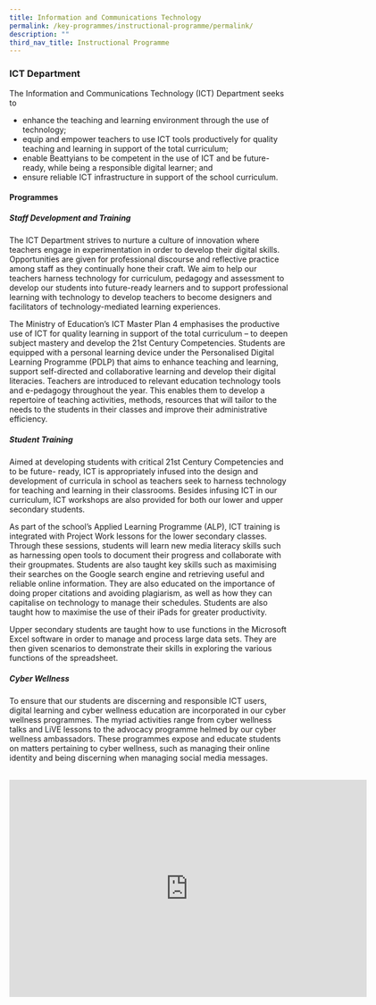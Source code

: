 ```yaml
---
title: Information and Communications Technology
permalink: /key-programmes/instructional-programme/permalink/
description: ""
third_nav_title: Instructional Programme
---
```

### ICT Department

The Information and Communications Technology (ICT) Department seeks to

-	enhance the teaching and learning environment through the use of technology;
-	equip and empower teachers to use ICT tools productively for quality teaching and learning in support of the total curriculum;
-	enable Beattyians to be competent in the use of ICT and be future-ready, while being a responsible digital learner; and
-	ensure reliable ICT infrastructure in support of the school curriculum.

#### **Programmes**

##### **Staff Development and Training**

The ICT Department strives to nurture a culture of innovation where teachers engage in experimentation in order to develop their digital skills. Opportunities are given for professional discourse and reflective practice among staff as they continually hone their craft. We aim to help our teachers harness technology for curriculum, pedagogy and assessment to develop our students into future-ready learners and to support professional learning with technology to develop teachers to become designers and facilitators of technology-mediated learning experiences.

The Ministry of Education’s ICT Master Plan 4 emphasises the productive use of ICT for quality learning in support of the total curriculum – to deepen subject mastery and develop the 21st Century Competencies. Students are equipped with a personal learning device under the Personalised Digital Learning Programme (PDLP) that aims to enhance teaching and learning, support self-directed and collaborative learning and develop their digital literacies. Teachers are introduced to relevant education technology tools and e-pedagogy throughout the year. This enables them to develop a repertoire of teaching activities, methods, resources that will tailor to the needs to the students in their classes and improve their administrative efficiency.

##### **Student Training**
Aimed at developing students with critical 21st Century Competencies and to be future- ready, ICT is appropriately infused into the design and development of curricula in school as teachers seek to harness technology for teaching and learning in their classrooms.
Besides infusing ICT in our curriculum, ICT workshops are also provided for both our lower and upper secondary students.

As part of the school’s Applied Learning Programme (ALP), ICT training is integrated with Project Work lessons for the lower secondary classes. Through these sessions, students will learn new media literacy skills such as harnessing open tools to document their progress and collaborate with their groupmates. Students are also taught key skills such as maximising their searches on the Google search engine and retrieving useful and reliable online information. They are also educated on the importance of doing proper citations and avoiding plagiarism, as well as how they can capitalise on technology to manage their schedules. Students are also taught how to maximise the use of their iPads for greater productivity.

Upper secondary students are taught how to use functions in the Microsoft Excel software in order to manage and process large data sets. They are then given scenarios to demonstrate their skills in exploring the various functions of the spreadsheet.

##### **Cyber Wellness**

To ensure that our students are discerning and responsible ICT users, digital learning and cyber wellness education are incorporated in our cyber wellness programmes. The myriad activities range from cyber wellness talks and LiVE lessons to the advocacy programme helmed by our cyber wellness ambassadors. These programmes expose and educate students on matters pertaining to cyber wellness, such as managing their online identity and being discerning when managing social media messages.
<br><br>
<div align="center"><iframe src="https://docs.google.com/presentation/d/e/2PACX-1vTTgw8WV_IKQv1pAgP_1hSzQGQk0zQPhO7D4agA7TORPPtbOs7TVTwC-6Vx1AmkOxO1zRKJoCQS8_8T/embed?start=true&amp;loop=true&amp;delayms=3000" frameborder="0" width="640" height="389" allowfullscreen="true"></iframe></div>